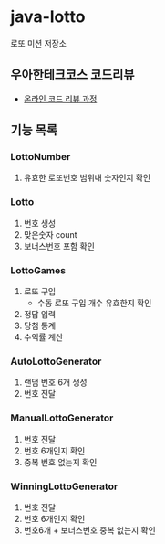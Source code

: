 # java-lotto

로또 미션 저장소

## 우아한테크코스 코드리뷰

- [온라인 코드 리뷰 과정](https://github.com/woowacourse/woowacourse-docs/blob/master/maincourse/README.md)

## 기능 목록
### LottoNumber
1. 유효한 로또번호 범위내 숫자인지 확인

### Lotto
1. 번호 생성
2. 맞은숫자 count
3. 보너스번호 포함 확인

### LottoGames
1. 로또 구입
   - 수동 로또 구입 개수 유효한지 확인
2. 정답 입력
3. 당첨 통계
4. 수익률 계산

### AutoLottoGenerator
1. 랜덤 번호 6개 생성
2. 번호 전달

### ManualLottoGenerator
1. 번호 전달
2. 번호 6개인지 확인
3. 중복 번호 없는지 확인

### WinningLottoGenerator
1. 번호 전달
2. 번호 6개인지 확인
3. 번호6개 + 보너스번호 중복 없는지 확인
